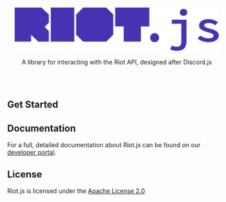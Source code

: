 <div align="center">
	<br>
	<br>
	<br>
	<p align="center">
		<img height="100" src="https://raw.githubusercontent.com/riotchat/assets/master/images/riot.js-light.svg?sanitize=true" alt="Riot.js">
	</p>
	<p align="center">A library for interacting with the Riot API, designed after Discord.js</p>
	<br>
	<br>
</div>

## Get Started

## Documentation
For a full, detailed documentation about Riot.js can be found on our [developer portal](https://riotchat.gq/developers).

## License
Riot.js is licensed under the [Apache License 2.0](/LICENSE)
